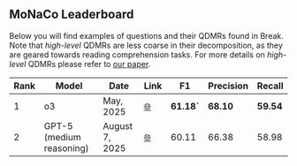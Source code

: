 ## **MoNaCo Leaderboard**

Below you will find examples of questions and their QDMRs found in Break.   
Note that *high-level* QDMRs are less coarse in their decomposition, as they are geared towards reading comprehension tasks. For more details on *high-level* QDMRs please refer to [our paper](https://allenai.github.io/Break/#paper).

Rank | Model | Date | Link | F1 | Precision | Recall 
------------ | ------------- | ------------- | ------------- | ------------- | ------------- | -------------
1 | o3 | May, 2025 | [🌐](https://openai.com/index/introducing-o3-and-o4-mini/) | **61.18`** | **68.10**  | **59.54** 
2 | GPT-5 (medium reasoning) | August 7, 2025 | [🌐](https://openai.com/index/introducing-gpt-5/) | 60.11 | 66.38 | 58.98

